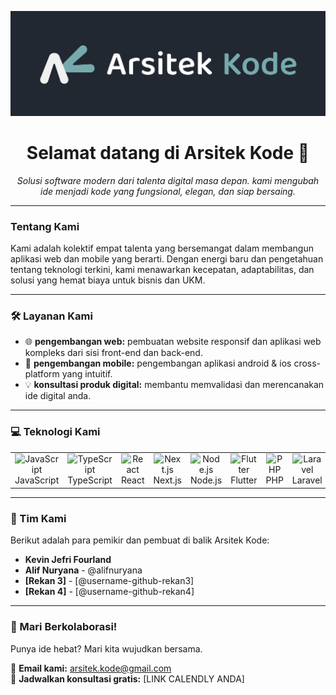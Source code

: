 <p align="center">
  <img src="https://github.com/ArsitekKode/.github/blob/a2031762cc485b38a9c820bd321aa6439b957683/assets/images/Arsitek%20Kode%20Banner.png" alt="Banner Arsitek Kode">
</p>

<h1 align="center">Selamat datang di Arsitek Kode 👋</h1>

<p align="center">
  <em>Solusi software modern dari talenta digital masa depan. kami mengubah ide menjadi kode yang fungsional, elegan, dan siap bersaing.</em>
</p>

---

###  Tentang Kami

Kami adalah kolektif empat talenta yang bersemangat dalam membangun aplikasi web dan mobile yang berarti. Dengan energi baru dan pengetahuan tentang teknologi terkini, kami menawarkan kecepatan, adaptabilitas, dan solusi yang hemat biaya untuk bisnis dan UKM.

---

### 🛠️ Layanan Kami

-   🌐 **pengembangan web:** pembuatan website responsif dan aplikasi web kompleks dari sisi front-end dan back-end.
-   📱 **pengembangan mobile:** pengembangan aplikasi android & ios cross-platform yang intuitif.
-   💡 **konsultasi produk digital:** membantu memvalidasi dan merencanakan ide digital anda.

---

### 💻 Teknologi Kami

<table border="0">
  <tr>
    <td align="center" width="96">
      <img src="https://skillicons.dev/icons?i=javascript" width="48" height="48" alt="JavaScript" />
      <br>JavaScript
    </td>
    <td align="center" width="96">
      <img src="https://skillicons.dev/icons?i=typescript" width="48" height="48" alt="TypeScript" />
      <br>TypeScript
    </td>
    <td align="center" width="96">
      <img src="https://skillicons.dev/icons?i=react" width="48" height="48" alt="React" />
      <br>React
    </td>
    <td align="center" width="96">
      <img src="https://skillicons.dev/icons?i=nextjs" width="48" height="48" alt="Next.js" />
      <br>Next.js
    </td>
    <td align="center" width="96">
      <img src="https://skillicons.dev/icons?i=nodejs" width="48" height="48" alt="Node.js" />
      <br>Node.js
    </td>
    <td align="center" width="96">
      <img src="https://skillicons.dev/icons?i=flutter" width="48" height="48" alt="Flutter" />
      <br>Flutter
    </td>
    <td align="center" width="96">
      <img src="https://skillicons.dev/icons?i=php" width="48" height="48" alt="PHP" />
      <br>PHP
    </td>
    <td align="center" width="96">
      <img src="https://skillicons.dev/icons?i=laravel" width="48" height="48" alt="Laravel" />
      <br>Laravel
    </td>
  </tr>
</table>

---

### 👥 Tim Kami

Berikut adalah para pemikir dan pembuat di balik Arsitek Kode:

-   **Kevin Jefri Fourland**
-   **Alif Nuryana** - @alifnuryana
-   **[Rekan 3]** - [@username-github-rekan3]
-   **[Rekan 4]** - [@username-github-rekan4]

---

### 🚀 Mari Berkolaborasi!

Punya ide hebat? Mari kita wujudkan bersama.

📧 **Email kami:** arsitek.kode@gmail.com
<br>
📅 **Jadwalkan konsultasi gratis:** [LINK CALENDLY ANDA]